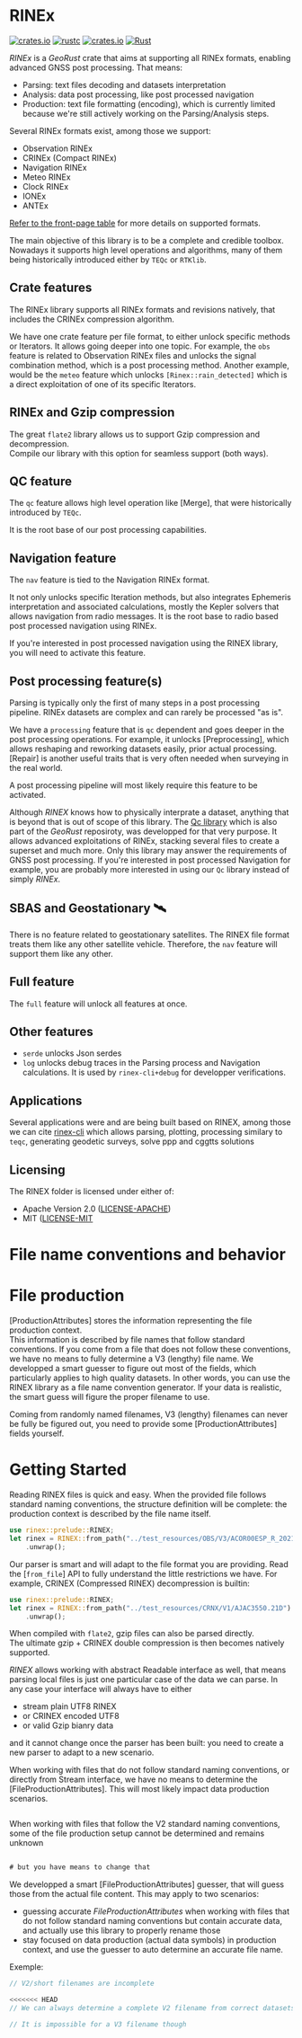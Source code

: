 # RINEx

[![crates.io](https://img.shields.io/crates/v/rinex.svg)](https://crates.io/crates/rinex)
[![rustc](https://img.shields.io/badge/rustc-1.64%2B-blue.svg)](https://img.shields.io/badge/rustc-1.64%2B-blue.svg)
[![crates.io](https://docs.rs/rinex/badge.svg)](https://docs.rs/rinex/badge.svg)
[![Rust](https://github.com/georust/rinex/actions/workflows/daily.yml/badge.svg)](https://github.com/georust/rinex/actions/workflows/daily.yml)

*RINEx* is a *GeoRust* crate that aims at supporting all RINEx formats, enabling advanced GNSS post processing. That means:

- Parsing: text files decoding and datasets interpretation
- Analysis: data post processing, like post processed navigation
- Production: text file formatting (encoding), which is currently
limited because we're still actively working on the Parsing/Analysis steps.

Several RINEx formats exist, among those we support:

* Observation RINEx
* CRINEx (Compact RINEx)
* Navigation RINEx
* Meteo RINEx
* Clock RINEx
* IONEx
* ANTEx

[Refer to the front-page table](https://github.com/georust/rinex?tab=readme-ov-file#formats--revisions)
for more details on supported formats.

The main objective of this library is to be a complete and credible toolbox.
Nowadays it supports high level operations and algorithms, many of them being historically
introduced either by `TEQc` or `RTKlib`.

## Crate features

The RINEx library supports all RINEx formats and revisions natively,
that includes the CRINEx compression algorithm.

We have one crate feature per file format, to either unlock specific methods
or Iterators. It allows going deeper into one topic. For example, the `obs` feature is 
related to Observation RINEx files and unlocks the signal combination
method, which is a post processing method. Another example, would be the `meteo` feature
which unlocks `[Rinex::rain_detected]` which is a direct exploitation of one of its specific Iterators.

## RINEx and Gzip compression

The great `flate2` library allows us to support Gzip compression and decompression.  
Compile our library with this option for seamless support (both ways).  

## QC feature

The `qc` feature allows high level operation like [Merge],
that were historically introduced by `TEQc`.

It is the root base of our post processing capabilities.

## Navigation feature

The `nav` feature is tied to the Navigation RINEx format.  

It not only unlocks specific Iteration methods, but also integrates Ephemeris
interpretation and associated calculations, mostly the Kepler solvers
that allows navigation from radio messages. It is the root base to radio based
post processed navigation using RINEx.

If you're interested in post processed navigation using the RINEX library, you will
need to activate this feature.

## Post processing feature(s)

Parsing is typically only the first of many steps in a post processing pipeline. 
RINEx datasets are complex and can rarely be processed "as is".

We have a `processing` feature that is `qc` dependent and goes deeper
in the post processing operations. For example, it unlocks
[Preprocessing], which allows reshaping and reworking datasets easily, prior actual processing. [Repair] is another useful traits that is very often needed when surveying in the real world.

A post processing pipeline will most likely require this feature to be activated.

Although *RINEX* knows how to physically interprate a dataset, anything
that is beyond that is out of scope of this library. 
The [Qc library](https://docs.rs/rinex-qc/latest/rinex_qc/)
which is also part of the *GeoRust* reposiroty, was developped for that very purpose.
It allows advanced exploitations of RINEx, stacking several files to create a superset and much more.
Only this library may answer the requirements of GNSS post processing.
If you're interested
in post processed Navigation for example, you are probably more interested in
using our `Qc` library instead of simply *RINEx*. 

## SBAS and Geostationary :artificial_satellite:

There is no feature related to geostationary satellites. The RINEX file format treats them
like any other satellite vehicle. Therefore, the `nav` feature will support them like any other.

## Full feature

The `full` feature will unlock all features at once. 

## Other features

- `serde` unlocks Json serdes
- `log` unlocks debug traces in the Parsing process and Navigation calculations.
It is used by `rinex-cli+debug` for developper verifications.

## Applications

Several applications were and are being built based on RINEX, among those we can cite
[rinex-cli](https://github.com/georust/rinex-cli) which allows parsing, plotting,
processing similary to `teqc`, generating geodetic surveys, solve ppp and cggtts solutions

## Licensing

The RINEX folder is licensed under either of:

* Apache Version 2.0 ([LICENSE-APACHE](http://www.apache.org/licenses/LICENSE-2.0))
* MIT ([LICENSE-MIT](http://opensource.org/licenses/MIT)

File name conventions and behavior
==================================

File production
===============

[ProductionAttributes] stores the information representing the file production context.  
This information is described by file names that follow standard conventions.
If you come from a file that does not follow these conventions, we have no means to fully
determine a V3 (lengthy) file name. We developped a smart guesser to figure out
most of the fields, which particularly applies to high quality datasets. In other words,
you can use the RINEX library as a file name convention generator. If your data is realistic,
the smart guess will figure the proper filename to use.

Coming from randomly named filenames, V3 (lengthy) filenames can never be fully be figured out,
you need to provide some [ProductionAttributes] fields yourself.

Getting Started
===============

Reading RINEX files is quick and easy. When the provided file follows standard naming conventions,
the structure definition will be complete: the production context is described by the file name itself.

```rust
use rinex::prelude::RINEX;
let rinex = RINEX::from_path("../test_resources/OBS/V3/ACOR00ESP_R_20213550000_01D_30S_MO.rnx")
    .unwrap();
```

Our parser is smart and will adapt to the file format you are providing. Read the [`from_file`] API to 
fully understand the little restrictions we have. For example, CRINEX (Compressed RINEX) decompression
is builtin:

```rust
use rinex::prelude::RINEX;
let rinex = RINEX::from_path("../test_resources/CRNX/V1/AJAC3550.21D")
    .unwrap();
```

When compiled with `flate2`, gzip files can also be parsed directly.  
The ultimate gzip + CRINEX double compression is then becomes natively supported.

*RINEX* allows working with abstract Readable interface as well, that means parsing
local files is just one particular case of the data we can parse. In any case
your interface will always have to either

* stream plain UTF8 RINEX 
* or CRINEX encoded UTF8
* or valid Gzip bianry data

and it cannot change once the parser has been built: you need to create a new parser to adapt
to a new scenario.

When working with files that do not follow standard naming conventions, or directly
from Stream interface, we have no means to determine the [FileProductionAttributes].
This will most likely impact data production scenarios.

```rust
```

When working with files that follow the V2 standard naming conventions, some of the file production setup
cannot be determined and remains unknown

```rust

# but you have means to change that
```

We developped a smart [FileProductionAttributes] guesser, that will guess those from the actual file content.
This may apply to two scenarios:

* guessing accurate *FileProductionAttributes* when working with files that do not follow
standard naming conventions but contain accurate data, and actually use this library to properly rename those
* stay focused on data production (actual data symbols) in production context, and use the guesser to
auto determine an accurate file name.

Exemple:

```rust
// V2/short filenames are incomplete

<<<<<<< HEAD
// We can always determine a complete V2 filename from correct datasets

// It is impossible for a V3 filename though
```

